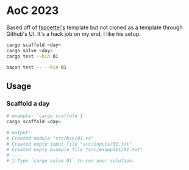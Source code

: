 # AoC 2023

Based off of [fspoettel's](https://github.com/fspoettel/advent-of-code-rust) template but not cloned as a template through Github's UI.  It's a hack job on my end, I like his setup.

```sh
cargo scaffold <day>
cargo solve <day>
cargo test --bin 01

bacon test -- --bin 01
```

## Usage

### Scaffold a day

```sh
# example: `cargo scaffold 1`
cargo scaffold <day>

# output:
# Created module "src/bin/01.rs"
# Created empty input file "src/inputs/01.txt"
# Created empty example file "src/examples/01.txt"
# ---
# 🎄 Type `cargo solve 01` to run your solution.
```
